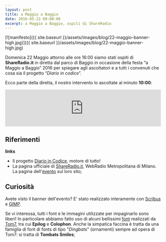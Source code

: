 ```yaml
---
layout: post
title: a Maggio a Baggio
date: 2016-05-22 09:00:00
excerpt: a Maggio a Baggio, ospiti di ShareRadio
---
```


[![manifesto]({{ site.baseurl }}/assets/images/blog/22-maggio-banner-high.jpg)]({{ site.baseurl }}/assets/images/blog/22-maggio-banner-high.jpg)


Domenica 22 Maggio attorno alle ore 16:00 siamo stati ospiti di <b>ShareRadio.it</b> in diretta dal parco di Baggio in occasione della festa “a Maggio a Baggio” 2016 per spiegare agli ascoltatori e a tutti i convenuti che cosa sia il progetto “_Diario in codice_”.

Ecco parte della diretta, il nostro intervento lo ascoltate al minuto **10:00**:

<iframe width="100%" height="120" src="https://www.mixcloud.com/widget/iframe/?feed=https%3A%2F%2Fwww.mixcloud.com%2Fshareradio%2Fmaggio-a-baggio%2F&hide_cover=1" frameborder="0">
</iframe>

## Riferimenti

**links**

* Il progetto [Diario in Codice](https://www.produzionidalbasso.com/project/diario-in-codice/), motore di tutto!
* La pagina ufficiale di [ShareRadio.it](http://www.shareradio.it/), WebRadio Metropolitana di Milano. La pagina dell'[evento](http://www.shareradio.it/maggio-baggio-al-parco-libri-musica-sport/) sul loro sito;

## Curiosità

Avete visto il banner dell'evento? E' stato realizzato interamente con [Scribus](https://www.scribus.net/) e [GIMP](http://www.gimp.org/).

Se vi interessa, tutti i font e le immagini utilizzate per impaginarlo sono liberi! In particolare abbiamo fatto uso di alcuni bellissimi [font](http://fonts.tom7.com/) realizzati da [Tom7](http://www.cs.cmu.edu/~tom7/index.html), tra cui **Epilog** e **Colophon**. Anche la simpatica faccina è tratta da una famiglia di font di fonts di tipo "_Dingbats_" (ornamenti) sempre ad opera di Tom7: si tratta di **Tombats Smiles**;
